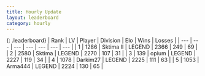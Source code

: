 ```yaml
---
title: Hourly Update
layout: leaderboard
category: hourly
---
```


{: .leaderboard}
| Rank | LV | Player | Division | Elo | Wins | Losses |
| --- | --- | --- | --- | --- | --- | --- |
| <span data-change="0">1</span> | 1286 | <span title="ID: 402846">Sktima II</span> | LEGEND | <span data-change="0">2366</span> | <span data-change="0">249</span> | <span data-change="0">69</span> |
| <span data-change="0">2</span> | 2580 | <span title="ID: 353063">Sktima</span> | LEGEND | <span data-change="0">2270</span> | <span data-change="0">107</span> | <span data-change="0">31</span> |
| <span data-change="0">3</span> | 139 | <span title="ID: 750033">opium</span> | LEGEND | <span data-change="0">2227</span> | <span data-change="0">119</span> | <span data-change="0">34</span> |
| <span data-change="0">4</span> | 1078 | <span title="ID: 694036">Darkim27</span> | LEGEND | <span data-change="0">2225</span> | <span data-change="0">111</span> | <span data-change="0">63</span> |
| <span data-change="0">5</span> | 1053 | <span title="ID: 1034">Arma444</span> | LEGEND | <span data-change="0">2224</span> | <span data-change="0">130</span> | <span data-change="0">65</span> |